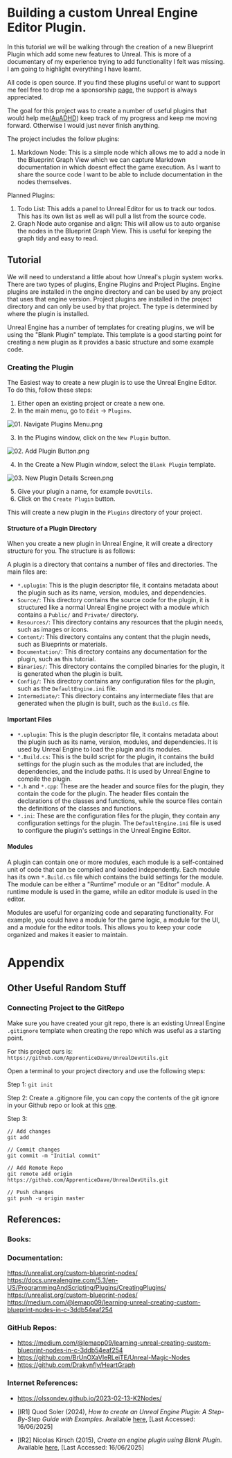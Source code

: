 # Building a custom Unreal Engine Editor Plugin.

In this tutorial we will be walking through the creation of a new Blueprint Plugin which add some new features to Unreal. This is more of a documentary of my experience trying to add functionality I felt was missing. I am going to highlight everything I have learnt.

All code is open source. If you find these plugins useful or want to support me feel free to drop me a sponsorship [page](https://github.com/sponsors/ApprenticeDave?frequency=one-time&sponsor=ApprenticeDave), the support is always appreciated.

The goal for this project was to create a number of useful plugins that would help me([AuADHD](https://embrace-autism.com/an-introduction-to-audhd/)) keep track of my progress and keep me moving forward. Otherwise I would just never finish anything.

The project includes the follow plugins:

1. Markdown Node: This is a simple node which allows me to add a node in the Blueprint Graph View which we can capture Markdown documentation in which doesnt effect the game execution. As I want to share the source code I want to be able to include documentation in the nodes themselves.

Planned Plugins:

1. Todo List: This adds a panel to Unreal Editor for us to track our todos. This has its own list as well as will pull a list from the source code.
2. Graph Node auto organise and align: This will allow us to auto organise the nodes in the Blueprint Graph View. This is useful for keeping the graph tidy and easy to read.

## Tutorial

We will need to understand a little about how Unreal's plugin system works. There are two types of plugins, Engine Plugins and Project Plugins. Engine plugins are installed in the engine directory and can be used by any project that uses that engine version. Project plugins are installed in the project directory and can only be used by that project. The type is determined by where the plugin is installed.

Unreal Engine has a number of templates for creating plugins, we will be using the "Blank Plugin" template. This template is a good starting point for creating a new plugin as it provides a basic structure and some example code.

### Creating the Plugin 
The Easiest way to create a new plugin is to use the Unreal Engine Editor. To do this, follow these steps:

1. Either open an existing project or create a new one.
2. In the main menu, go to `Edit` -> `Plugins`.

![01. Navigate Plugins Menu.png](../Assets/screenshots/01.%20Navigate%20Plugins%20Menu.png)

3. In the Plugins window, click on the `New Plugin` button.

![02. Add Plugin Button.png](../Assets/screenshots/02.%20Add%20Plugin%20Button.png)

4. In the Create a New Plugin window, select the `Blank Plugin` template.

![03. New Plugin Details Screen.png](../Assets/screenshots/03.%20New%20Plugin%20Details%20Screen.png)

5. Give your plugin a name, for example `DevUtils`.
6. Click on the `Create Plugin` button.

This will create a new plugin in the `Plugins` directory of your project.

#### Structure of a Plugin Directory

When you create a new plugin in Unreal Engine, it will create a directory structure for you. The structure is as follows:

A plugin is a directory that contains a number of files and directories. The main files are:
- `*.uplugin`: This is the plugin descriptor file, it contains metadata about the plugin such as its name, version, modules, and dependencies.
- `Source/`: This directory contains the source code for the plugin, it is structured like a normal Unreal Engine project with a module which contains a `Public/` and `Private/` directory.
- `Resources/`: This directory contains any resources that the plugin needs, such as images or icons.
- `Content/`: This directory contains any content that the plugin needs, such as Blueprints or materials.
- `Documentation/`: This directory contains any documentation for the plugin, such as this tutorial.
- `Binaries/`: This directory contains the compiled binaries for the plugin, it is generated when the plugin is built.
- `Config/`: This directory contains any configuration files for the plugin, such as the `DefaultEngine.ini` file.
- `Intermediate/`: This directory contains any intermediate files that are generated when the plugin is built, such as the `Build.cs` file.

#### Important Files

- `*.uplugin`: This is the plugin descriptor file, it contains metadata about the plugin such as its name, version, modules, and dependencies. It is used by Unreal Engine to load the plugin and its modules.
- `*.Build.cs`: This is the build script for the plugin, it contains the build settings for the plugin such as the modules that are included, the dependencies, and the include paths. It is used by Unreal Engine to compile the plugin.
- `*.h` and `*.cpp`: These are the header and source files for the plugin, they contain the code for the plugin. The header files contain the declarations of the classes and functions, while the source files contain the definitions of the classes and functions.
- `*.ini`: These are the configuration files for the plugin, they contain any configuration settings for the plugin. The `DefaultEngine.ini` file is used to configure the plugin's settings in the Unreal Engine Editor.


#### Modules
A plugin can contain one or more modules, each module is a self-contained unit of code that can be compiled and loaded independently. Each module has its own `*.Build.cs` file which contains the build settings for the module. The module can be either a "Runtime" module or an "Editor" module. A runtime module is used in the game, while an editor module is used in the editor.

Modules are useful for organizing code and separating functionality. For example, you could have a module for the game logic, a module for the UI, and a module for the editor tools. This allows you to keep your code organized and makes it easier to maintain.

# Appendix

## Other Useful Random Stuff

### Connecting Project to the GitRepo

Make sure you have created your git repo, there is an existing Unreal Engine `.gitignore` template when creating the repo which was useful as a starting point.

For this project ours is: `https://github.com/ApprenticeDave/UnrealDevUtils.git`

Open a terminal to your project directory and use the following steps:

Step 1: ` git init `

Step 2: Create a .gitignore file, you can copy the contents of the git ignore in your Github repo or look at this [one](https://github.com/github/gitignore/blob/main/UnrealEngine.gitignore).

Step 3:

```
// Add changes
git add

// Commit changes
git commit -m "Initial commit"

// Add Remote Repo
git remote add origin https://github.com/ApprenticeDave/UnrealDevUtils.git

// Push changes
git push -u origin master
```





## References:
### Books:

### Documentation:
https://unrealist.org/custom-blueprint-nodes/
https://docs.unrealengine.com/5.3/en-US/ProgrammingAndScripting/Plugins/CreatingPlugins/
https://unrealist.org/custom-blueprint-nodes/
https://medium.com/@lemapp09/learning-unreal-creating-custom-blueprint-nodes-in-c-3ddb54eaf254


### GitHub Repos:
* https://medium.com/@lemapp09/learning-unreal-creating-custom-blueprint-nodes-in-c-3ddb54eaf254
* https://github.com/BrUnOXaVIeRLeiTE/Unreal-Magic-Nodes
* https://github.com/Drakynfly/HeartGraph

### Internet References:

* https://olssondev.github.io/2023-02-13-K2Nodes/

* <a name="IR1">[IR1]</a> Quod Soler (2024), *How to create an Unreal Engine Plugin: A Step-By-Step Guide with Examples*. Available [here](https://www.quodsoler.com/blog/how-to-create-an-unreal-engine-plugin-a-step-by-step-guide-with-examples), [Last Accessed: 16/06/2025]

* <a name="IR2">[IR2]</a> Nicolas Kirsch (2015), *Create an engine plugin using Blank Plugin*. Available [here](https://puppet-master.net/blog/docs/unreal-engine-4/programming/create-an-engine-plugin-using-blank-plugin/), [Last Accessed: 16/06/2025]